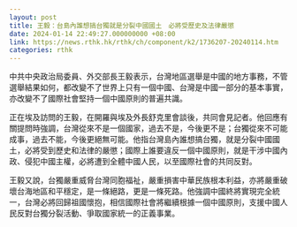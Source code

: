 ```yaml
---
layout: post
title: 王毅：台島內誰想搞台獨就是分裂中國國土　必將受歷史及法律嚴懲
date: 2024-01-14 22:49:27.000000000 +08:00
link: https://news.rthk.hk/rthk/ch/component/k2/1736207-20240114.htm
categories: rthk
---
```


中共中央政治局委員、外交部長王毅表示，台灣地區選舉是中國的地方事務，不管選舉結果如何，都改變不了世界上只有一個中國、台灣是中國一部分的基本事實，亦改變不了國際社會堅持一個中國原則的普遍共識。

正在埃及訪問的王毅，在開羅與埃及外長舒克里會談後，共同會見記者。他回應有關提問時強調，台灣從來不是一個國家，過去不是，今後更不是；台獨從來不可能成事，過去不能，今後更絕無可能。他指台灣島內誰想搞台獨，就是分裂中國國土，必將受到歷史和法律的嚴懲；國際上誰要違反一個中國原則，就是干涉中國內政、侵犯中國主權，必將遭到全體中國人民，以至國際社會的共同反對。

王毅又說，台獨嚴重威脅台灣同胞福祉，嚴重損害中華民族根本利益，亦將嚴重破壞台海地區和平穩定，是一條絕路，更是一條死路。他強調中國終將實現完全統一，台灣必將回歸祖國懷抱，相信國際社會將繼續根據一個中國原則，支援中國人民反對台獨分裂活動、爭取國家統一的正義事業。
